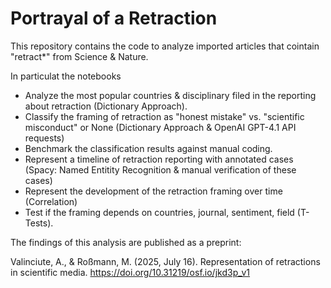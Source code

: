 # Portrayal of a Retraction

This repository contains the code to analyze imported articles that cointain "retract*" from Science & Nature. 

In particulat the notebooks
- Analyze the most popular countries & disciplinary filed in the reporting about retraction (Dictionary Approach).
- Classify the framing of retraction as "honest mistake" vs. "scientific misconduct" or None (Dictionary Approach & OpenAI GPT-4.1 API requests) 
- Benchmark the classification results against manual coding.
- Represent a timeline of retraction reporting with annotated cases (Spacy: Named Entitity Recognition & manual verification of these cases)
- Represent the development of the retraction framing over time (Correlation)
- Test if the framing depends on countries, journal, sentiment, field (T-Tests).

The findings of this analysis are published as a preprint:

Valinciute, A., & Roßmann, M. (2025, July 16). Representation of retractions in scientific media. https://doi.org/10.31219/osf.io/jkd3p_v1
